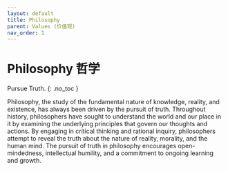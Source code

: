 ```yaml
---
layout: default
title: Philosophy
parent: Values (价值观)
nav_order: 1
---
```



# Philosophy 哲学

Pursue Truth.
{: .no_toc }

Philosophy, the study of the fundamental nature of knowledge, reality, and existence, has always been driven by the pursuit of truth. Throughout history, philosophers have sought to understand the world and our place in it by examining the underlying principles that govern our thoughts and actions. By engaging in critical thinking and rational inquiry, philosophers attempt to reveal the truth about the nature of reality, morality, and the human mind. The pursuit of truth in philosophy encourages open-mindedness, intellectual humility, and a commitment to ongoing learning and growth.